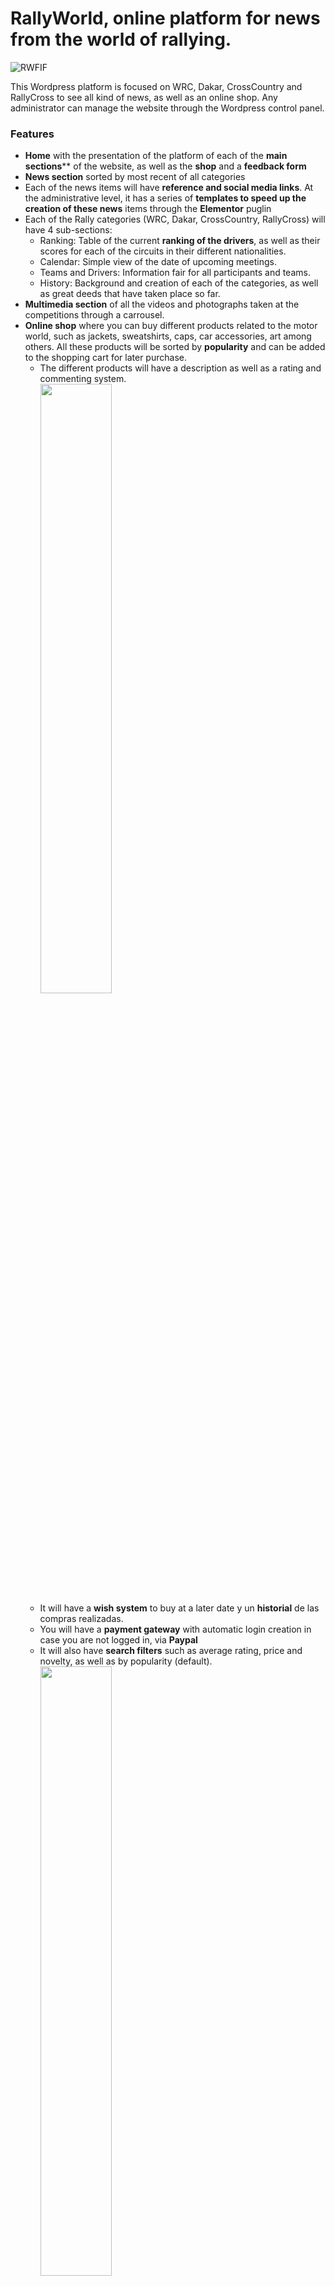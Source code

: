 # RallyWorld, online platform for news from the world of rallying.

![RWFIF](https://github.com/robmab/RallyWorld/assets/56076087/509fdccf-d71f-4c9c-85ed-02448ea6d5e2)

This Wordpress platform is focused on WRC, Dakar, CrossCountry and RallyCross to see all kind of news, as well as an online shop. Any administrator can manage the website through the Wordpress control panel.

### Features
- **Home** with the presentation of the platform of each of the **main sections**** of the website, as well as the **shop** and a **feedback form**
- **News section** sorted by most recent of all categories
- Each of the news items will have **reference and social media links**. At the administrative level, it has a series of **templates to speed up the creation of these news** items through the **Elementor** puglin
- Each of the Rally categories (WRC, Dakar, CrossCountry, RallyCross) will have 4 sub-sections:
  - Ranking: Table of the current **ranking of the drivers**, as well as their scores for each of the circuits in their different nationalities.
  - Calendar: Simple view of the date of upcoming meetings. 
  - Teams and Drivers: Information fair for all participants and teams.
  - History: Background and creation of each of the categories, as well as great deeds that have taken place so far.
- **Multimedia section** of all the videos and photographs taken at the competitions through a carrousel.
- **Online shop** where you can buy different products related to the motor world, such as jackets, sweatshirts, caps, car accessories, art among others. All these products will be sorted by **popularity** and can be added to the shopping cart for later purchase.
  - The different products will have a description as well as a rating and commenting system.
    <br><img src="https://github.com/robmab/RallyWorld/assets/56076087/f4ef819e-c50f-4bdd-8413-53a16f625b31" width=50% height=50%><br>
  - It will have a **wish system** to buy at a later date y un **historial** de las compras realizadas. 
  - You will have a **payment gateway** with automatic login creation in case you are not logged in, via **Paypal**
  - It will also have **search filters** such as average rating, price and novelty, as well as by popularity (default).
  <br><img src="https://github.com/robmab/RallyWorld/assets/56076087/a88a4b73-7011-4e49-b380-60396f557937" width=50% height=50%><br>
  <br><img src="https://github.com/robmab/RallyWorld/assets/56076087/d62e95f3-506f-4f9a-bed0-fe6ab560460d" width=50% height=50%><br>
  <br><img src="https://github.com/robmab/RallyWorld/assets/56076087/00b0a4d1-c640-4ded-9e1d-238d1997c068" width=50% height=50%><br>

> [!TIP]
> For more technical information on the web application, in the documents folder there are 2 pdf's describing the details of the construction of the application, as well as the puglins used.

## Technologies
- Framework
> Wordpress, WooCommerce, PHP 
- Puglins
> **Elementor**, Autooptimize, Code Snippets, Easy Social Icons, GTranslate, List Category Posts, Profile Builder, Rating Widget, ShortCodes, SiteOrigin CSS, Smart Slider 3, WPForms
- Main Theme
> Mesmerize
